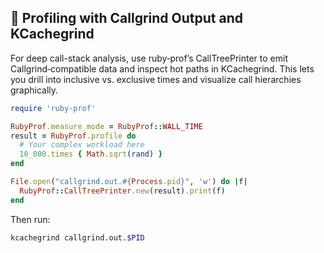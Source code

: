 ## 🐢 Profiling with Callgrind Output and KCachegrind

For deep call-stack analysis, use ruby‑prof’s CallTreePrinter to emit Callgrind‑compatible data and inspect hot paths in KCachegrind. This lets you drill into inclusive vs. exclusive times and visualize call hierarchies graphically.

```ruby
require 'ruby-prof'

RubyProf.measure_mode = RubyProf::WALL_TIME
result = RubyProf.profile do
  # Your complex workload here
  10_000.times { Math.sqrt(rand) }
end

File.open("callgrind.out.#{Process.pid}", 'w') do |f|
  RubyProf::CallTreePrinter.new(result).print(f)
end
```

Then run:
```bash
kcachegrind callgrind.out.$PID
```